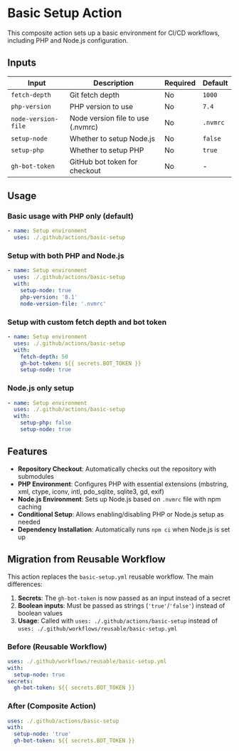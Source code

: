 # Basic Setup Action

This composite action sets up a basic environment for CI/CD workflows, including PHP and Node.js configuration.

## Inputs

| Input | Description | Required | Default |
|-------|-------------|----------|---------|
| `fetch-depth` | Git fetch depth | No | `1000` |
| `php-version` | PHP version to use | No | `7.4` |
| `node-version-file` | Node version file to use (.nvmrc) | No | `.nvmrc` |
| `setup-node` | Whether to setup Node.js | No | `false` |
| `setup-php` | Whether to setup PHP | No | `true` |
| `gh-bot-token` | GitHub bot token for checkout | No | - |

## Usage

### Basic usage with PHP only (default)

```yaml
- name: Setup environment
  uses: ./.github/actions/basic-setup
```

### Setup with both PHP and Node.js

```yaml
- name: Setup environment
  uses: ./.github/actions/basic-setup
  with:
    setup-node: true
    php-version: '8.1'
    node-version-file: '.nvmrc'
```

### Setup with custom fetch depth and bot token

```yaml
- name: Setup environment
  uses: ./.github/actions/basic-setup
  with:
    fetch-depth: 50
    gh-bot-token: ${{ secrets.BOT_TOKEN }}
    setup-node: true
```

### Node.js only setup

```yaml
- name: Setup environment
  uses: ./.github/actions/basic-setup
  with:
    setup-php: false
    setup-node: true
```

## Features

- **Repository Checkout**: Automatically checks out the repository with submodules
- **PHP Environment**: Configures PHP with essential extensions (mbstring, xml, ctype, iconv, intl, pdo_sqlite, sqlite3, gd, exif)
- **Node.js Environment**: Sets up Node.js based on `.nvmrc` file with npm caching
- **Conditional Setup**: Allows enabling/disabling PHP or Node.js setup as needed
- **Dependency Installation**: Automatically runs `npm ci` when Node.js is set up

## Migration from Reusable Workflow

This action replaces the `basic-setup.yml` reusable workflow. The main differences:

1. **Secrets**: The `gh-bot-token` is now passed as an input instead of a secret
2. **Boolean inputs**: Must be passed as strings (`'true'`/`'false'`) instead of boolean values
3. **Usage**: Called with `uses: ./.github/actions/basic-setup` instead of `uses: ./.github/workflows/reusable/basic-setup.yml`

### Before (Reusable Workflow)
```yaml
uses: ./.github/workflows/reusable/basic-setup.yml
with:
  setup-node: true
secrets:
  gh-bot-token: ${{ secrets.BOT_TOKEN }}
```

### After (Composite Action)
```yaml
uses: ./.github/actions/basic-setup
with:
  setup-node: 'true'
  gh-bot-token: ${{ secrets.BOT_TOKEN }}
```
